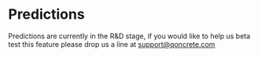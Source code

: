 # Predictions

Predictions are currently in the R&D stage, if you would like to help us beta test this feature please drop us a line at support@qoncrete.com